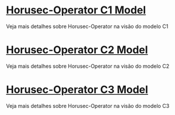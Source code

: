 
# [Horusec-Operator C1 Model](/pt-br/Horusec-Operator/c1/HOME)
  Veja mais detalhes sobre Horusec-Operator na visão do modelo C1

# [Horusec-Operator C2 Model](/pt-br/Horusec-Operator/c2/HOME)
  Veja mais detalhes sobre Horusec-Operator na visão do modelo C2

# [Horusec-Operator C3 Model](/pt-br/Horusec-Operator/c3/HOME)
  Veja mais detalhes sobre Horusec-Operator na visão do modelo C3